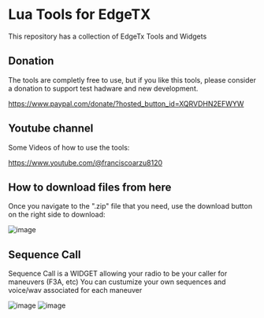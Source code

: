 # Lua Tools for EdgeTX  
This repository has a collection of EdgeTx Tools and Widgets

## Donation

The tools are completly free to use, but if you like this tools, please consider a donation to support test hadware and new development.  

https://www.paypal.com/donate/?hosted_button_id=XQRVDHN2EFWYW


## Youtube channel

Some Videos of how to use the tools:

https://www.youtube.com/@franciscoarzu8120

## How to download files from here

Once you navigate to the ".zip" file that you need, use the download button on the right side to download:

![image](https://github.com/frankiearzu/DSMTools/assets/32604366/2448e43d-94b8-4d24-b055-f91ac0f9dfdf)


## Sequence Call

Sequence Call is a WIDGET allowing your radio to be your caller for maneuvers  (F3A, etc)
You can custumize your own sequences and voice/wav associated for each maneuver

![image](https://github.com/frankiearzu/EdgeTX-LUA/assets/32604366/8ef182cb-2b1c-465a-b3ac-907b812c6c0a)
![image](https://github.com/frankiearzu/EdgeTX-LUA/assets/32604366/f05e7e1f-c5dc-4914-8de5-978e4e8b1758)
